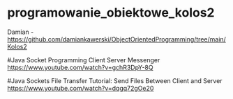 # programowanie_obiektowe_kolos2

Damian
-https://github.com/damiankawerski/ObjectOrientedProgramming/tree/main/Kolos2

#Java Socket Programming Client Server Messenger
https://www.youtube.com/watch?v=gchR3DpY-8Q

#Java Sockets File Transfer Tutorial: Send Files Between Client and Server
https://www.youtube.com/watch?v=dqgq72gOe20
